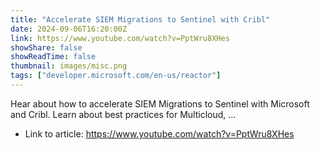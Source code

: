 ```yaml
---
title: "Accelerate SIEM Migrations to Sentinel with Cribl"
date: 2024-09-06T16:20:00Z
link: https://www.youtube.com/watch?v=PptWru8XHes
showShare: false
showReadTime: false
thumbnail: images/misc.png
tags: ["developer.microsoft.com/en-us/reactor"]
---
```

Hear about how to accelerate SIEM Migrations to Sentinel with Microsoft and Cribl. Learn about best practices for Multicloud, ...

- Link to article: https://www.youtube.com/watch?v=PptWru8XHes